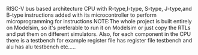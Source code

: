 RISC-V bus based architecture CPU with R-type,I-type, S-type, J-type,and B-type instructions added with its microcontroller to perform microprogramming for instructions
NOTE:The whole project is built entirely on Modelsim, so it's preferable to run it on Modelsim or just copy the RTLs and put them on different simulators. Also, for each component in the CPU there is a testbench for example register file has register file testbench and alu has alu testbench etc.....
